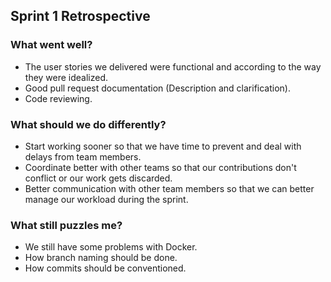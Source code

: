 ## Sprint 1 Retrospective

### What went well?

- The user stories we delivered were functional and according to the way they were idealized.
- Good pull request documentation (Description and clarification).
- Code reviewing.

### What should we do differently?

- Start working sooner so that we have time to prevent and deal with delays from team members.
- Coordinate better with other teams so that our contributions don't conflict or our work gets discarded.
- Better communication with other team members so that we can better manage our workload during the sprint.

### What still puzzles me?

- We still have some problems with Docker.
- How branch naming should be done.
- How commits should be conventioned.
